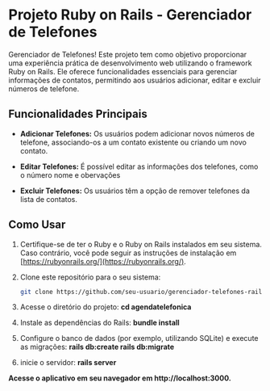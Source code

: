# Projeto Ruby on Rails - Gerenciador de Telefones

Gerenciador de Telefones! Este projeto tem como objetivo proporcionar uma experiência prática de desenvolvimento web utilizando o framework Ruby on Rails. Ele oferece funcionalidades essenciais para gerenciar informações de contatos, permitindo aos usuários adicionar, editar e excluir números de telefone.

## Funcionalidades Principais

- **Adicionar Telefones:** Os usuários podem adicionar novos números de telefone, associando-os a um contato existente ou criando um novo contato.

- **Editar Telefones:** É possível editar as informações dos telefones, como o número nome e obervações

- **Excluir Telefones:** Os usuários têm a opção de remover telefones da lista de contatos.

## Como Usar

1. Certifique-se de ter o Ruby e o Ruby on Rails instalados em seu sistema. Caso contrário, você pode seguir as instruções de instalação em [https://rubyonrails.org/](https://rubyonrails.org/).

2. Clone este repositório para o seu sistema:

   ```bash
   git clone https://github.com/seu-usuario/gerenciador-telefones-rails.git
   ```
3. Acesse o diretório do projeto:
 **cd agendatelefonica**
4. Instale as dependências do Rails:
 **bundle install**
5. Configure o banco de dados (por exemplo, utilizando SQLite) e execute as migrações:
   **rails db:create
rails db:migrate**
6. inicie o servidor:
   **rails server**

**Acesse o aplicativo em seu navegador em http://localhost:3000.**
 
